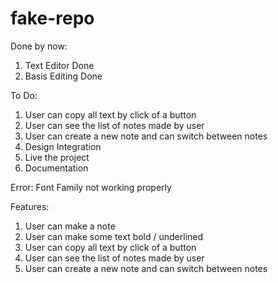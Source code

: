 # fake-repo

Done by now:

1. Text Editor Done
2. Basis Editing Done

To Do:

1. User can copy all text by click of a button
2. User can see the list of notes made by user
3. User can create a new note and can switch between notes
4. Design Integration
5. Live the project
6. Documentation

Error:
Font Family not working properly

Features:

1. User can make a note
2. User can make some text bold / underlined
3. User can copy all text by click of a button
4. User can see the list of notes made by user
5. User can create a new note and can switch between notes
